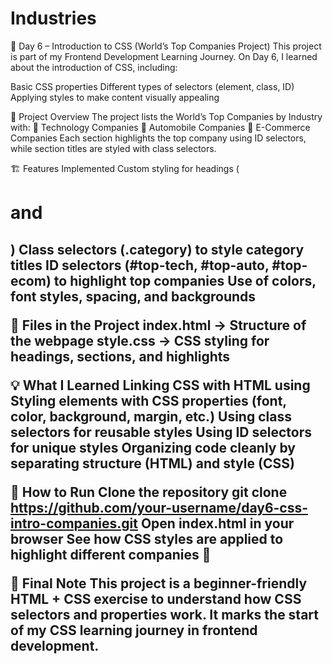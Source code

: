 # Industries

🎨 Day 6 – Introduction to CSS (World’s Top Companies Project)
This project is part of my Frontend Development Learning Journey.
On Day 6, I learned about the introduction of CSS, including:

Basic CSS properties
Different types of selectors (element, class, ID)
Applying styles to make content visually appealing

📌 Project Overview
The project lists the World’s Top Companies by Industry with:
🏢 Technology Companies
🚗 Automobile Companies
🛒 E-Commerce Companies
Each section highlights the top company using ID selectors, while section titles are styled with class selectors.

🏗️ Features Implemented
Custom styling for headings (<h1> and <h2>)
Class selectors (.category) to style category titles
ID selectors (#top-tech, #top-auto, #top-ecom) to highlight top companies
Use of colors, font styles, spacing, and backgrounds

📂 Files in the Project
index.html → Structure of the webpage
style.css → CSS styling for headings, sections, and highlights

💡 What I Learned
Linking CSS with HTML using <link>
Styling elements with CSS properties (font, color, background, margin, etc.)
Using class selectors for reusable styles
Using ID selectors for unique styles
Organizing code cleanly by separating structure (HTML) and style (CSS)

🚀 How to Run
Clone the repository
git clone https://github.com/your-username/day6-css-intro-companies.git
Open index.html in your browser
See how CSS styles are applied to highlight different companies 🎨

🏁 Final Note
This project is a beginner-friendly HTML + CSS exercise to understand how CSS selectors and properties work.
It marks the start of my CSS learning journey in frontend development.
